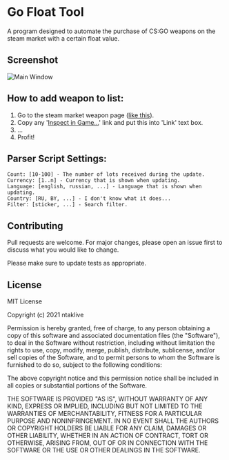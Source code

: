 # Go Float Tool

A program designed to automate the purchase of CS:GO weapons on the steam market with a certain float value.

## Screenshot

![Main Window](https://i.imgur.com/r7NKPge.jpg)

## How to add weapon to list:
1) Go to the steam market weapon page ([like this](https://steamcommunity.com/market/listings/730/P250%20|%20Boreal%20Forest%20(Field-Tested))).
2) Copy any '[Inspect in Game...](steam://rungame/730/76561202255233023/+csgo_econ_action_preview%20M4421956023454017443A22947280464D5045336153953192904)' link and put this into 'Link' text box.
3) ...
4) Profit!

## Parser Script Settings:
```
Count: [10-100] - The number of lots received during the update.
Currency: [1..n] - Currency that is shown when updating.
Language: [english, russian, ...] - Language that is shown when updating.
Country: [RU, BY, ...] - I don't know what it does...
Filter: [sticker, ...] - Search filter.
```

## Contributing
Pull requests are welcome. For major changes, please open an issue first to discuss what you would like to change.

Please make sure to update tests as appropriate.

## License
MIT License

Copyright (c) 2021 ntaklive

Permission is hereby granted, free of charge, to any person obtaining a copy
of this software and associated documentation files (the "Software"), to deal
in the Software without restriction, including without limitation the rights
to use, copy, modify, merge, publish, distribute, sublicense, and/or sell
copies of the Software, and to permit persons to whom the Software is
furnished to do so, subject to the following conditions:

The above copyright notice and this permission notice shall be included in all
copies or substantial portions of the Software.

THE SOFTWARE IS PROVIDED "AS IS", WITHOUT WARRANTY OF ANY KIND, EXPRESS OR
IMPLIED, INCLUDING BUT NOT LIMITED TO THE WARRANTIES OF MERCHANTABILITY,
FITNESS FOR A PARTICULAR PURPOSE AND NONINFRINGEMENT. IN NO EVENT SHALL THE
AUTHORS OR COPYRIGHT HOLDERS BE LIABLE FOR ANY CLAIM, DAMAGES OR OTHER
LIABILITY, WHETHER IN AN ACTION OF CONTRACT, TORT OR OTHERWISE, ARISING FROM,
OUT OF OR IN CONNECTION WITH THE SOFTWARE OR THE USE OR OTHER DEALINGS IN THE
SOFTWARE.
